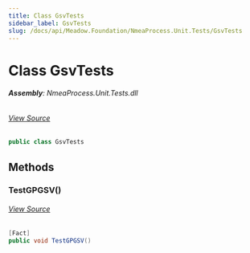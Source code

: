 ```yaml
---
title: Class GsvTests
sidebar_label: GsvTests
slug: /docs/api/Meadow.Foundation/NmeaProcess.Unit.Tests/GsvTests
---
```

# Class GsvTests


###### **Assembly**: NmeaProcess.Unit.Tests.dll
###### [View Source](https://github.com/WildernessLabs/Meadow.Foundation.git/blob/develop/Source/Meadow.Foundation.Libraries_and_Frameworks/Sensors.Location.Gnss.NmeaProcessor/Tests/NmeaProcess.Unit.Tests/GsvTests.cs#L3)
```csharp title="Declaration"
public class GsvTests
```
## Methods
### TestGPGSV()

###### [View Source](https://github.com/WildernessLabs/Meadow.Foundation.git/blob/develop/Source/Meadow.Foundation.Libraries_and_Frameworks/Sensors.Location.Gnss.NmeaProcessor/Tests/NmeaProcess.Unit.Tests/GsvTests.cs#L5)
```csharp title="Declaration"
[Fact]
public void TestGPGSV()
```
